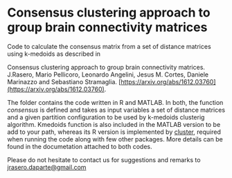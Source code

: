# Consensus clustering approach to group brain connectivity matrices
Code to calculate the consensus matrix from a set of distance matrices using k-medoids as described in

Consensus clustering approach to group brain connectivity matrices. J.Rasero, Mario Pellicoro, Leonardo Angelini, Jesus M. Cortes, Daniele Marinazzo and Sebastiano Stramaglia. [https://arxiv.org/abs/1612.03760](https://arxiv.org/abs/1612.03760).

The folder contains the code written in R and MATLAB. In both, the function *consensus* is defined and takes as input variables a set of distance matrices and a given partition configuration to be used by k-medoids clusterig algorithm. Kmedoids function is also included in the MATLAB version to be add to your path, whereas its R version is implemented by [cluster](https://cran.r-project.org/web/packages/cluster/index.html), required when running the code along with few other packages. More details can be found in the documetation attached to both codes.

Please do not hesitate to contact us for suggestions and remarks to jrasero.daparte@gmail.com
